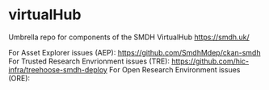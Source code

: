 # virtualHub
Umbrella repo for components of the SMDH VirtualHub  https://smdh.uk/

For Asset Explorer issues (AEP): https://github.com/SmdhMdep/ckan-smdh 
For Trusted Research Envrionment issues (TRE): https://github.com/hic-infra/treehoose-smdh-deploy
For Open Research Environment issues (ORE):
